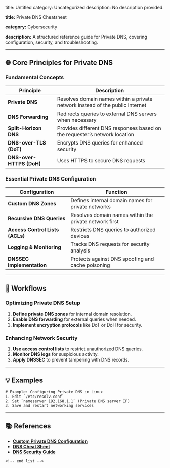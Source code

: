 title: Untitled
category: Uncategorized
description: No description provided.

**title:** Private DNS Cheatsheet

**category:** Cybersecurity

**description:** A structured reference guide for Private DNS, covering configuration, security, and troubleshooting.

---

## 🌐 **Core Principles for Private DNS**

### **Fundamental Concepts**

| Principle                      | Description                                                                   |
| ------------------------------ | ----------------------------------------------------------------------------- |
| **Private DNS**          | Resolves domain names within a private network instead of the public internet |
| **DNS Forwarding**       | Redirects queries to external DNS servers when necessary                      |
| **Split-Horizon DNS**    | Provides different DNS responses based on the requester’s network location   |
| **DNS-over-TLS (DoT)**   | Encrypts DNS queries for enhanced security                                    |
| **DNS-over-HTTPS (DoH)** | Uses HTTPS to secure DNS requests                                             |

### **Essential Private DNS Configuration**

| Configuration                         | Function                                               |
| ------------------------------------- | ------------------------------------------------------ |
| **Custom DNS Zones**            | Defines internal domain names for private networks     |
| **Recursive DNS Queries**       | Resolves domain names within the private network first |
| **Access Control Lists (ACLs)** | Restricts DNS queries to authorized devices            |
| **Logging & Monitoring**        | Tracks DNS requests for security analysis              |
| **DNSSEC Implementation**       | Protects against DNS spoofing and cache poisoning      |

---

## 🔄 **Workflows**

### **Optimizing Private DNS Setup**

1. **Define private DNS zones** for internal domain resolution.
2. **Enable DNS forwarding** for external queries when needed.
3. **Implement encryption protocols** like DoT or DoH for security.

### **Enhancing Network Security**

1. **Use access control lists** to restrict unauthorized DNS queries.
2. **Monitor DNS logs** for suspicious activity.
3. **Apply DNSSEC** to prevent tampering with DNS records.

---

## 💡 **Examples**

```plaintext
# Example: Configuring Private DNS in Linux
1. Edit `/etc/resolv.conf`  
2. Set `nameserver 192.168.1.1` (Private DNS server IP)  
3. Save and restart networking services  
```

---

## 📚 **References**

- **[Custom Private DNS Configuration](https://learn.microsoft.com/en-us/samples/azure/azure-quickstart-templates/custom-private-dns/)**
- **[DNS Cheat Sheet](https://chrisachard.com/cheatsheets/dns-cheatsheet.pdf)**
- **[DNS Security Guide](https://cheatography.com/janek/cheat-sheets/dns/pdf/)**

```
<!-- end list -->
```
